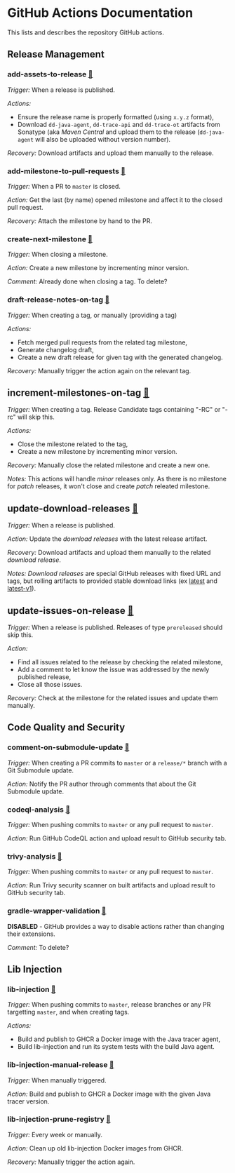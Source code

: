 # GitHub Actions Documentation

This lists and describes the repository GitHub actions.

## Release Management

### add-assets-to-release [🔗](add-assets-to-release.yaml)

_Trigger:_ When a release is published.

_Actions:_
* Ensure the release name is properly formatted (using `x.y.z` format),
* Download `dd-java-agent`, `dd-trace-api` and `dd-trace-ot` artifacts from Sonatype (aka _Maven Central_ and upload them to the release (`dd-java-agent` will also be uploaded without version number).

_Recovery:_ Download artifacts and upload them manually to the release.

### add-milestone-to-pull-requests [🔗](add-milestone-to-pull-requests.yaml)

_Trigger:_ When a PR to `master` is closed.

_Action:_ Get the last (by name) opened milestone and affect it to the closed pull request.

_Recovery:_ Attach the milestone by hand to the PR.

### create-next-milestone [🔗](create-next-milestone.yaml)

_Trigger:_ When closing a milestone.

_Action:_ Create a new milestone by incrementing minor version.

_Comment:_ Already done when closing a tag. To delete?

### draft-release-notes-on-tag [🔗](draft-release-notes-on-tag.yaml)

_Trigger:_ When creating a tag, or manually (providing a tag)

_Actions:_

* Fetch merged pull requests from the related tag milestone,
* Generate changelog draft,
* Create a new draft release for given tag with the generated changelog.

_Recovery:_ Manually trigger the action again on the relevant tag.

## increment-milestones-on-tag [🔗](increment-milestones-on-tag.yaml)

_Trigger:_ When creating a tag. Release Candidate tags containing "-RC" or "-rc" will skip this.

_Actions:_
* Close the milestone related to the tag,
* Create a new milestone by incrementing minor version.

_Recovery:_ Manually close the related milestone and create a new one.

_Notes:_ This actions will handle _minor_ releases only.
As there is no milestone for _patch_ releases, it won't close and create _patch_ releated milestone.

## update-download-releases [🔗](update-download-releases.yaml)

_Trigger:_ When a release is published.

_Action:_ Update the _download releases_ with the latest release artifact.

_Recovery:_ Download artifacts and upload them manually to the related _download release_.

_Notes:_ _Download releases_ are special GitHub releases with fixed URL and tags, but rolling artifacts to provided stable download links (ex [latest](https://github.com/DataDog/dd-trace-java/releases/tag/download-latest) and [latest-v1](https://github.com/DataDog/dd-trace-java/releases/tag/download-latest-v1)).

## update-issues-on-release [🔗](update-issues-on-release.yaml)

_Trigger:_ When a release is published. Releases of type `prereleased` should skip this.

_Action:_
* Find all issues related to the release by checking the related milestone,
* Add a comment to let know the issue was addressed by the newly published release,
* Close all those issues.

_Recovery:_ Check at the milestone for the related issues and update them manually.

## Code Quality and Security

### comment-on-submodule-update [🔗](comment-on-submodule-update.yaml)

_Trigger:_ When creating a PR commits to `master` or a `release/*` branch with a Git Submodule update.

_Action:_ Notify the PR author through comments that about the Git Submodule update.

### codeql-analysis [🔗](codeql-analysis.yml)

_Trigger:_ When pushing commits to `master` or any pull request to `master`.

_Action:_ Run GitHub CodeQL action and upload result to GitHub security tab.

### trivy-analysis [🔗](trivy-analysis.yml)

_Trigger:_ When pushing commits to `master` or any pull request to `master`.

_Action:_ Run Trivy security scanner on built artifacts and upload result to GitHub security tab.

### gradle-wrapper-validation [🔗](gradle-wrapper-validation.yaml.disabled)

**DISABLED** - GitHub provides a way to disable actions rather than changing their extensions.

_Comment:_ To delete?

## Lib Injection

### lib-injection [🔗](lib-injection.yaml)

_Trigger:_ When pushing commits to `master`, release branches or any PR targetting `master`, and when creating tags.

_Actions:_
* Build and publish to GHCR a Docker image with the Java tracer agent,
* Build lib-injection and run its system tests with the build Java agent.

### lib-injection-manual-release [🔗](lib-injection-manual-release.yaml)

_Trigger:_ When manually triggered.

_Action:_ Build and publish to GHCR a Docker image with the given Java tracer version.

### lib-injection-prune-registry [🔗](lib-injection-prune-registry.yaml)

_Trigger:_ Every week or manually.

_Action:_ Clean up old lib-injection Docker images from GHCR.

_Recovery:_ Manually trigger the action again.
